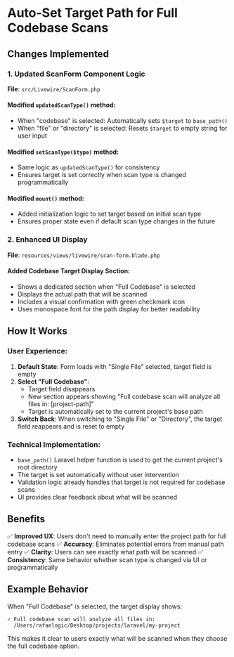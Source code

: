 # Auto-Set Target Path for Full Codebase Scans

## Changes Implemented

### 1. Updated ScanForm Component Logic
**File**: `src/Livewire/ScanForm.php`

#### Modified `updatedScanType()` method:
- When "codebase" is selected: Automatically sets `$target` to `base_path()`
- When "file" or "directory" is selected: Resets `$target` to empty string for user input

#### Modified `setScanType($type)` method:
- Same logic as `updatedScanType()` for consistency
- Ensures target is set correctly when scan type is changed programmatically

#### Modified `mount()` method:
- Added initialization logic to set target based on initial scan type
- Ensures proper state even if default scan type changes in the future

### 2. Enhanced UI Display
**File**: `resources/views/livewire/scan-form.blade.php`

#### Added Codebase Target Display Section:
- Shows a dedicated section when "Full Codebase" is selected
- Displays the actual path that will be scanned
- Includes a visual confirmation with green checkmark icon
- Uses monospace font for the path display for better readability

## How It Works

### User Experience:
1. **Default State**: Form loads with "Single File" selected, target field is empty
2. **Select "Full Codebase"**: 
   - Target field disappears
   - New section appears showing "Full codebase scan will analyze all files in: [project-path]"
   - Target is automatically set to the current project's base path
3. **Switch Back**: When switching to "Single File" or "Directory", the target field reappears and is reset to empty

### Technical Implementation:
- `base_path()` Laravel helper function is used to get the current project's root directory
- The target is set automatically without user intervention
- Validation logic already handles that target is not required for codebase scans
- UI provides clear feedback about what will be scanned

## Benefits

✅ **Improved UX**: Users don't need to manually enter the project path for full codebase scans
✅ **Accuracy**: Eliminates potential errors from manual path entry
✅ **Clarity**: Users can see exactly what path will be scanned
✅ **Consistency**: Same behavior whether scan type is changed via UI or programmatically

## Example Behavior

When "Full Codebase" is selected, the target display shows:
```
✓ Full codebase scan will analyze all files in:
  /Users/rafaelogic/Desktop/projects/laravel/my-project
```

This makes it clear to users exactly what will be scanned when they choose the full codebase option.
